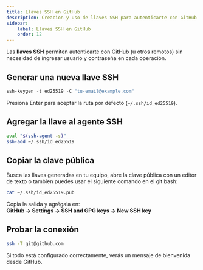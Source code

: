 ```yaml
---
title: Llaves SSH en GitHub
description: Creacion y uso de llaves SSH para autenticarte con GitHub.
sidebar:
    label: Llaves SSH en GitHub
    order: 12
---
```


Las **llaves SSH** permiten autenticarte con GitHub (u otros remotos)
sin necesidad de ingresar usuario y contraseña en cada operación.


## Generar una nueva llave SSH

```powershell
ssh-keygen -t ed25519 -C "tu-email@example.com"
```

Presiona Enter para aceptar la ruta por defecto (`~/.ssh/id_ed25519`).


## Agregar la llave al agente SSH

```bash
eval "$(ssh-agent -s)"
ssh-add ~/.ssh/id_ed25519
```


## Copiar la clave pública

Busca las llaves generadas en tu equipo, abre la clave pública con un editor de texto o tambien puedes usar el siguiente comando en el git bash:
```bash
cat ~/.ssh/id_ed25519.pub
```

Copia la salida y agrégala en:  
**GitHub → Settings → SSH and GPG keys → New SSH key**

## Probar la conexión

```bash
ssh -T git@github.com
```

Si todo está configurado correctamente, verás un mensaje de bienvenida desde GitHub.
